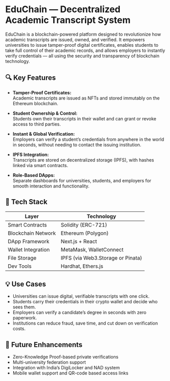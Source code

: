 # EduChain — Decentralized Academic Transcript System

EduChain is a blockchain-powered platform designed to revolutionize how academic transcripts are issued, owned, and verified. It empowers universities to issue tamper-proof digital certificates, enables students to take full control of their academic records, and allows employers to instantly verify credentials — all using the security and transparency of blockchain technology.

## 🔍 Key Features

- **Tamper-Proof Certificates:**  
  Academic transcripts are issued as NFTs and stored immutably on the Ethereum blockchain.

- **Student Ownership & Control:**  
  Students own their transcripts in their wallet and can grant or revoke access to third parties.

- **Instant & Global Verification:**  
  Employers can verify a student’s credentials from anywhere in the world in seconds, without needing to contact the issuing institution.

- **IPFS Integration:**  
  Transcripts are stored on decentralized storage (IPFS), with hashes linked via smart contracts.

- **Role-Based DApps:**  
  Separate dashboards for universities, students, and employers for smooth interaction and functionality.

## 🧱 Tech Stack

| Layer              | Technology                              |
|--------------------|-----------------------------------------|
| Smart Contracts    | Solidity (ERC-721)                      |
| Blockchain Network | Ethereum (Polygon)    |
| DApp Framework     | Next.js + React                         |
| Wallet Integration | MetaMask, WalletConnect                 |
| File Storage       | IPFS (via Web3.Storage or Pinata)       |
| Dev Tools          | Hardhat, Ethers.js                      |

## 💡 Use Cases

- Universities can issue digital, verifiable transcripts with one click.
- Students carry their credentials in their crypto wallet and decide who sees them.
- Employers can verify a candidate’s degree in seconds with zero paperwork.
- Institutions can reduce fraud, save time, and cut down on verification costs.

## 🔐 Future Enhancements

- Zero-Knowledge Proof-based private verifications
- Multi-university federation support
- Integration with India’s DigiLocker and NAD system
- Mobile wallet support and QR-code based access links
